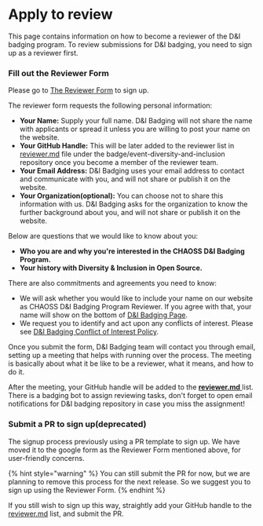 # Apply to review

This page contains information on how to become a reviewer of the D&I badging program. To review submissions for D&I badging, you need to sign up as a reviewer first. 

### Fill out the Reviewer Form

Please go to [The Reviewer Form](https://forms.gle/hNnqMTBHDkzDJns67) to sign up.

The reviewer form requests the following personal information:

* **Your Name:** Supply your full name. D&I Badging will not share the name with applicants or spread it unless you are willing to post your name on the website.
* **Your GitHub Handle:** This will be later added to the reviewer list in [reviewer.md](https://github.com/badging/event-diversity-and-inclusion/blob/master/.github/reviewers.md) file under the badge/event-diversity-and-inclusion repository once you become a member of the reviewer team.
* **Your Email Address:** D&I Badging uses your email address to contact and communicate with you, and will not share or publish it on the website.
* **Your Organization\(optional\):** You can choose not to share this information with us. D&I Badging asks for the organization to know the further background about you, and will not share or publish it on the website.

Below are questions that we would like to know about you:

* **Who you are and why you're interested in the CHAOSS D&I Badging Program.** 
* **Your history with Diversity & Inclusion in Open Source.**

There are also commitments and agreements you need to know:

* We will ask whether you would like to include your name on our website as CHAOSS D&I Badging Program Reviewer. If you agree with that, your name will show on the bottom of [D&I Badging Page](https://chaoss.community/diversity-and-inclusion-badging/).
* We request you to identify and act upon any conflicts of interest. Please see [D&I Badging Conflict of Interest Policy](d-and-i-badging-conflict-of-interest-policy.md).

Once you submit the form, D&I Badging team will contact you through email, setting up a meeting that helps with running over the process. The meeting is basically about what it be like to be a reviewer, what it means, and how to do it. 

After the meeting, your GitHub handle will be added to the [**reviewer.md** ](https://github.com/badging/event-diversity-and-inclusion/blob/master/.github/reviewers.md)list. There is a badging bot to assign reviewing tasks, don't forget to open email notifications for D&I badging repository in case you miss the assignment! 

### Submit a PR to sign up\(deprecated\)

The signup process previously using a PR template to sign up. We have moved it to the google form as the Reviewer Form mentioned above, for user-friendly concerns. 

{% hint style="warning" %}
You can still submit the PR for now, but we are planning to remove this process for the next release. So we suggest you to sign up using the Reviewer Form.
{% endhint %}

If you still wish to sign up this way, straightly add your GitHub handle to the [reviewer.md](https://github.com/badging/event-diversity-and-inclusion/blob/master/.github/reviewers.md) list, and submit the PR.



